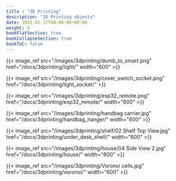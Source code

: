 ```yaml
---
title : "3D Printing"
description: "3D Printing objects"
date: 2021-01-17T00:00:00+00:00
weight: 5
bookFlatSection: true
bookCollapseSection: true
bookToC: false
---
```


{{< image_ref src="/images/3dprinting/dumb_to_smart.png" href="/docs/3dprinting/light/" width="600" >}}

{{< image_ref src="/images/3dprinting/cover_switch_socket.png" href="/docs/3dprinting/light_socket/" >}}

{{< image_ref src="/images/3dprinting/esp32_remote.png" href="/docs/3dprinting/esp32_remote/" width="600" >}}

{{< image_ref src="/images/3dprinting/handbag carrier.jpg" href="/docs/3dprinting/handbag_hanger/" width="600" >}}

{{< image_ref src="/images/3dprinting/shelf/02 Shelf Top View.jpg" href="/docs/3dprinting/under_desk_shelf/" width="600" >}}

{{< image_ref src="/images/3dprinting/house/04 Side View 2.jpg" href="/docs/3dprinting/house/" width="600" >}}

{{< image_ref src="/images/3dprinting/Voronoi cells.jpg" href="/docs/3dprinting/voronoi/" width="600" >}}

